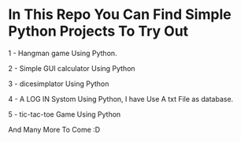 # In This Repo You Can Find Simple Python Projects To Try Out
1 - Hangman game Using Python.

2 - Simple GUI calculator Using Python

3 - dicesimplator Using Python

4 - A LOG IN Systom Using Python, I have Use A txt File as database.

5 - tic-tac-toe Game Using Python


And Many More To Come :D
